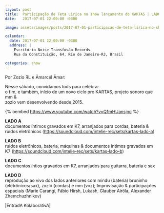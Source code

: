 ```yaml
---
layout: post
title:  Participação de Teta Lirica no show lançamento do KARTAS | LADO D no Escritório
date:   2017-07-01 22:00:00 -0300

image: assets/images/posts/2017-07-01-participacao-de-teta-lirica-no-show-lancamento-do-kartas-lado-d-no-escritorio.jpg

calendar:
  date: 2017-07-01 22:00:00 -0300
  address: |
    Escritório Noise Transfusão Records
    Rua da Constituição, 64, Rio de Janeiro-RJ, Brasil

categories: show
---
```


Por Zozio RL e Ämarcél Ämar:  
  
Nesse sábado, convidamos tods para celebrar  
o fim, e também, início de um novo ciclo pro KARTAS, projeto sonoro que mm &  
zozio vem desenvolvendo desde 2015.

{% oembed https://www.youtube.com/watch?v=Q1mHUansjnc %}

**LADO A**  
documentos íntimos gravados em K7, arranjados para cordas, bateria & ruídos
eletrônicos (<https://soundcloud.com/intelie-rec/sets/kartas-lado-a>)

**LADO B**  
ruídos eletrônicos, bateria, máquinas & documentos íntimos gravados em K7
(<https://soundcloud.com/intelie-rec/sets/kartas-lado-b>)

**LADO C**  
documentos íntios gravados em K7, arranjados para guitarra, bateria e sax

**LADO D**  
reprodução ao vivo dos lados anteriores com mindu (bateria) bruninho
(eletrônicos/sax), zozio (cordas) e mm (voz); Improvisação & participações
espaciais (Marie Carangi, Fábio Hirsh, Lukash, Glauber Airöla, Alexander
Zhemchuzhnikov)

|EntradA KolaborativA|

